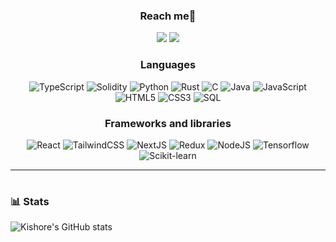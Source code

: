 ### <p align='center'>Reach me📩</p>
<div align='center'>

[<img src="https://img.shields.io/badge/Twitter-1DA1F2?style=for-the-badge&logo=twitter&logoColor=white" />](https://twitter.com/kishorevb07) [<img src="https://img.shields.io/badge/LinkedIn-0077B5?style=for-the-badge&logo=linkedin&logoColor=white" />](https://www.linkedin.com/in/kishore-vb)
</div>

### <p align='center'>Languages</p>
<div align='center'>
 
![TypeScript](https://img.shields.io/badge/-TypeScript-3178C6?&logo=typescript&style=plastic&logoColor=white) ![Solidity](https://img.shields.io/badge/-Solidity-white?&logo=Solidity&logoColor=black&style=plastic)  ![Python](https://img.shields.io/badge/-Python-FFE261?&logo=Python&style=plastic) ![Rust](https://img.shields.io/badge/-Rust-white?&logo=Rust&logoColor=black&style=plastic) ![C](https://img.shields.io/badge/-6A9DD3?&logo=c&style=plastic&logoColor=white) ![Java](https://img.shields.io/badge/-Java-orange?&logo=Java&style=plastic)   ![JavaScript](https://img.shields.io/badge/-JavaScript-F7DF1E?&logo=javascript&logoColor=black&style=plastic)  ![HTML5](https://img.shields.io/badge/-HTML5-E34F26?&logo=html5&logoColor=white&style=plastic) ![CSS3](https://img.shields.io/badge/-CSS3-1572B6?&logo=css3&style=plastic) ![SQL](https://img.shields.io/badge/-SQL-white?&logo=sql&style=plastic)

</div>

### <p align='center'>Frameworks and libraries</p>
<div align='center'>

![React](https://img.shields.io/badge/-React-58C4DC?&logo=react&logoColor=white) ![TailwindCSS](https://img.shields.io/badge/-Tailwind-38BDF8?&logo=tailwindcss&logoColor=white) ![NextJS](https://img.shields.io/badge/-NextJS-white?&logo=nextdotjs&logoColor=black) ![Redux](https://img.shields.io/badge/-Redux-764ABC?&logo=redux) ![NodeJS](https://img.shields.io/badge/-NodeJs-3E9638?&logo=nodedotjs&logoColor=white) ![Tensorflow](https://img.shields.io/badge/-Tensorflow-FF6F00?&logo=Tensorflow&logoColor=white) ![Scikit-learn](https://img.shields.io/badge/-scikit_learn-F7931E?&logo=scikitlearn&logoColor=white)

</div>

<hr>


#
<!--
<details>
 <summary><h3>👨‍💻 Kishore's Coding Journey</h3></summary>
  I didn't have much exposure during my schooling days because I always opted for life science fields. However, after joining university, the COVID-19 pandemic hit, and I was at home most of the time. So, I started to explore various fields outside my domain, and one such field was Computer Science. I found out that I really loved programming and was fascinated with the field of Computer Science, especially with Web3. The concept of decentralization, defi really resonated with me.
-->
### 📊 Stats

![Kishore's GitHub stats](https://github-readme-stats.vercel.app/api?username=kishorevb70&show_icons=true&theme=gruvbox&hide=issues,contribs)

<!-- ![GitHub Streak](https://streak-stats.demolab.com?user=kishorevb70&theme=gruvbox&border_radius=4.5) -->

